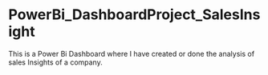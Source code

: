 # PowerBi_DashboardProject_SalesInsight
This is a Power Bi Dashboard where I have created or done the analysis of sales Insights of a company.
